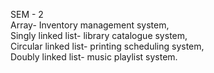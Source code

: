 SEM - 2 <br>
Array- Inventory management system, <br>
Singly linked list- library catalogue system,<br>
Circular linked list- printing scheduling system,<br>
Doubly linked list- music playlist system.<br>
